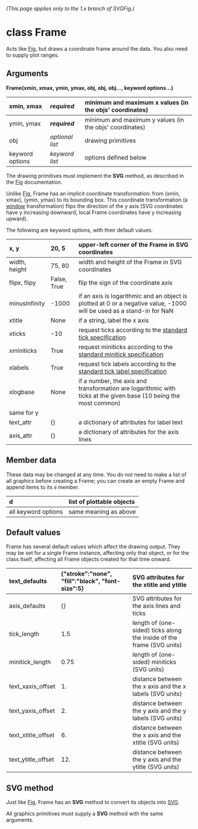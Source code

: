 _(This page applies only to the 1.x branch of SVGFig.)_

# class Frame #

Acts like [Fig](ClassFig.md), but draws a coordinate frame around the data.  You also need to supply plot ranges.

## Arguments ##

**Frame(xmin, xmax, ymin, ymax, obj, obj, obj..., keyword options...)**

| xmin, xmax | _**required**_ | minimum and maximum x values (in the objs' coordinates) |
|:-----------|:---------------|:--------------------------------------------------------|
| ymin, ymax | _**required**_ | minimum and maximum y values (in the objs' coordinates) |
| obj | _optional list_ | drawing primitives |
| keyword options | _keyword list_ | options defined below |

The drawing primitives must implement the **SVG** method, as described
in the [Fig](ClassFig.md) documentation.

Unlike [Fig](ClassFig.md), Frame has an implicit coordinate transformation:
from (xmin, xmax), (ymin, ymax) to its bounding box.  This coordinate
transformation (a [window](DefWindow.md) transformation) flips the
direction of the y axis (SVG coordinates have y increasing downward,
local Frame coordinates have y increasing upward).

The following are keyword options, with their default values:

| x, y | 20, 5 | upper-left corner of the Frame in SVG coordinates |
|:-----|:------|:--------------------------------------------------|
| width, height | 75, 80 | width and height of the Frame in SVG coordinates |
| flipx, flipy | False, True | flip the sign of the coordinate axis |
| minusInfinity | -1000 | if an axis is logarithmic and an object is plotted at 0 or a negative value, -1000 will be used as a stand-in for NaN |
| xtitle | None | if a string, label the x axis |
| xticks | -10 | request ticks according to the [standard tick specification](TickSpecification.md) |
| xminiticks | True | request miniticks according to the [standard minitick specification](TickSpecification.md) |
| xlabels | True | request tick labels according to the [standard tick label specification](TickSpecification.md) |
| xlogbase | None | if a number, the axis and transformation are logarithmic with ticks at the given base (10 being the most common) |
| same for y |  |  |
| text\_attr | {} | a dictionary of attributes for label text |
| axis\_attr | {} | a dictionary of attributes for the axis lines |

## Member data ##

These data may be changed at any time.  You do not need to make a list
of all graphics before creating a Frame; you can create an empty Frame and
append items to its `d` member.

| d | list of plottable objects |
|:--|:--------------------------|
| all keyword options | same meaning as above |

## Default values ##

Frame has several default values which affect the drawing output.
They may be set for a single Frame instance, affecting only that
object, or for the class itself, affecting all Frame objects created
for that time onward.

| text\_defaults | {"stroke":"none", "fill":"black", "font-size":5} | SVG attributes for the xtitle and ytitle |
|:---------------|:-------------------------------------------------|:-----------------------------------------|
| axis\_defaults | {} | SVG attributes for the axis lines and ticks |
| tick\_length | 1.5 | length of (one-sided) ticks along the inside of the frame (SVG units) |
| minitick\_length | 0.75 | length of (one-sided) miniticks (SVG units) |
| text\_xaxis\_offset | 1. | distance between the x axis and the x labels (SVG units) |
| text\_yaxis\_offset | 2. | distance between the y axis and the y labels (SVG units) |
| text\_xtitle\_offset | 6. | distance between the x axis and the xtitle (SVG units) |
| text\_ytitle\_offset | 12. | distance between the y axis and the ytitle (SVG units) |

## SVG method ##

Just like [Fig](ClassFig.md), Frame has an **SVG** method to convert its objects into [SVG](ClassSVG.md).

All graphics primitives must supply a **SVG** method with the same arguments.